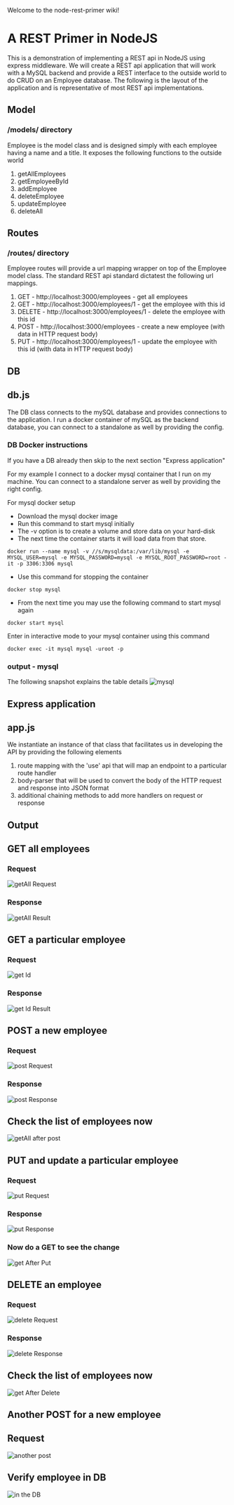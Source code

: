Welcome to the node-rest-primer wiki!
# A REST Primer in NodeJS

This is a demonstration of implementing a REST api in NodeJS using express middleware.
We will create a REST api application that will work with a MySQL backend and provide a REST interface to the outside world to do CRUD on an Employee database.
The following is the layout of the application and is representative of most REST api implementations.
## Model
### /models/ directory
Employee is the model class and is designed simply with each employee having a name and a title. It exposes the following functions to the outside world
1. getAllEmployees
2. getEmployeeById
3. addEmployee
4. deleteEmployee
5. updateEmployee
6. deleteAll

## Routes
### /routes/ directory
Employee routes will provide a url mapping wrapper on top of the Employee model class. The standard REST api standard dictatest the following url mappings.

1. GET    - http://localhost:3000/employees     - get all employees
2. GET    - http://localhost:3000/employees/1   - get the employee with this id
3. DELETE - http://localhost:3000/employees/1 	- delete the employee with this id
4. POST   - http://localhost:3000/employees    	- create a new employee (with data in HTTP request body)
5. PUT    - http://localhost:3000/employees/1 	- update the employee with this id (with data in HTTP request body)

## DB
## db.js
The DB class connects to the mySQL database and provides connections to the application.
I run a docker container of mySQL as the backend database, you can connect to a standalone as well by providing the config.

### DB Docker instructions
If you have a DB already then skip to the next section "Express application"

For my example I connect to a docker mysql container that I run on my machine.
You can connect to a standalone server as well by providing the right config.

For mysql docker setup
* Download the mysql docker image
* Run this command to start mysql initially
* The -v option is to create a volume and store data on your hard-disk 
* The next time the container starts it will load data from that store.

`docker run --name mysql -v //s/mysqldata:/var/lib/mysql -e MYSQL_USER=mysql -e MYSQL_PASSWORD=mysql -e MYSQL_ROOT_PASSWORD=root -it -p 3306:3306 mysql`

* Use this command for stopping the container

`docker stop mysql`

* From the next time you may use the following command to start mysql again

`docker start mysql`

Enter in interactive mode to your mysql container using this command

`docker exec -it mysql mysql -uroot -p`

### output - mysql
The following snapshot explains the table details
![mysql](https://github.com/spkash-co-in/nodejs-primer/blob/master/mysqlCapture.JPG)



## Express application
## app.js
We instantiate an instance of that class that facilitates us in developing the API by providing the following elements
1. route mapping with the 'use' api that will map an endpoint to a particular route handler
2. body-parser that will be used to convert the body of the HTTP request and response into JSON format
3. additional chaining methods to add more handlers on request or response

## Output

## GET all employees
### Request

![getAll Request](https://github.com/spkash-co-in/node-rest-primer/blob/master/getAllCapture.JPG)

### Response

![getAll Result](https://github.com/spkash-co-in/node-rest-primer/blob/master/getAllResult.JPG)

## GET a particular employee
### Request

![get Id](https://github.com/spkash-co-in/node-rest-primer/blob/master/getIdCapture.JPG)

### Response

![get Id Result](https://github.com/spkash-co-in/node-rest-primer/blob/master/getIdResult.JPG)


## POST a new employee
### Request

![post Request](https://github.com/spkash-co-in/node-rest-primer/blob/master/postCapture.JPG)

### Response

![post Response](https://github.com/spkash-co-in/node-rest-primer/blob/master/postResponse.JPG)

## Check the list of employees now

![getAll after post](https://github.com/spkash-co-in/node-rest-primer/blob/master/getAllResult2.JPG)




## PUT and update a particular employee
### Request

![put Request](https://github.com/spkash-co-in/node-rest-primer/blob/master/putCapture.JPG)

### Response

![put Response](https://github.com/spkash-co-in/node-rest-primer/blob/master/putResponse.JPG)

### Now do a GET to see the change

![get After Put](https://github.com/spkash-co-in/node-rest-primer/blob/master/getAfterPut.JPG)

## DELETE an employee
### Request

![delete Request](https://github.com/spkash-co-in/node-rest-primer/blob/master/deleteCapture.JPG)

### Response

![delete Response](https://github.com/spkash-co-in/node-rest-primer/blob/master/deleteResponse.JPG)

## Check the list of employees now

![get After Delete](https://github.com/spkash-co-in/node-rest-primer/blob/master/getAfterDelete.JPG)

## Another POST for a new employee

## Request

![another post](https://github.com/spkash-co-in/node-rest-primer/blob/master/postDBrequest.JPG)

## Verify employee in DB

![in the DB](https://github.com/spkash-co-in/node-rest-primer/blob/master/dbpost.JPG)



